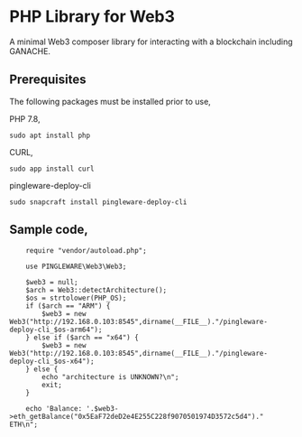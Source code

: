 # PHP Library for Web3

A minimal Web3 composer library for interacting with a blockchain including GANACHE.

## Prerequisites

The following packages must be installed prior to use,

PHP 7.8,

    sudo apt install php

CURL,

    sudo app install curl

pingleware-deploy-cli

    sudo snapcraft install pingleware-deploy-cli


## Sample code,

```
    require "vendor/autoload.php";

    use PINGLEWARE\Web3\Web3;

    $web3 = null;
    $arch = Web3::detectArchitecture();
    $os = strtolower(PHP_OS);
    if ($arch == "ARM") {
        $web3 = new Web3("http://192.168.0.103:8545",dirname(__FILE__)."/pingleware-deploy-cli_$os-arm64");
    } else if ($arch == "x64") {
        $web3 = new Web3("http://192.168.0.103:8545",dirname(__FILE__)."/pingleware-deploy-cli_$os-x64");
    } else {
        echo "architecture is UNKNOWN?\n";
        exit;
    }
  
    echo 'Balance: '.$web3->eth_getBalance("0x5EaF72deD2e4E255C228f9070501974D3572c5d4")." ETH\n";


```
